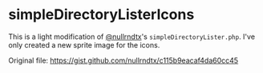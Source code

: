 # simpleDirectoryListerIcons

This is a light modification of [@nullrndtx](https://github.com/nullrndtx)'s `simpleDirectoryLister.php`. I've only created a new sprite image for the icons. 

Original file: https://gist.github.com/nullrndtx/c115b9eacaf4da60cc45
